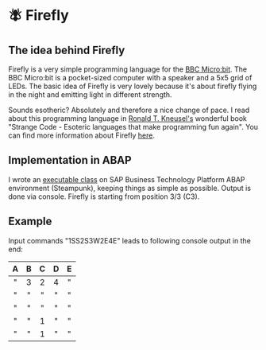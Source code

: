 # :fly: Firefly

## The idea behind Firefly

Firefly is a very simple programming language for the [BBC Micro:bit](https://microbit.org/). The BBC Micro:bit is a pocket-sized computer with a speaker and a 5x5 grid of LEDs. The basic idea of Firefly is very lovely because it's about firefly flying in the night and emitting light in different strength. 

Sounds esotheric? Absolutely and therefore a nice change of pace. I read about this programming language in [Ronald T. Kneusel's](https://www.rkneusel.com/) wonderful book "Strange Code - Esoteric languages that make programming fun again".  You can find more information about Firefly [here](https://esolangs.org/wiki/Firefly).

## Implementation in ABAP

I wrote an [executable class](./src/zcl_mke_firefly.clas.abap) on SAP Business Technology Platform ABAP environment (Steampunk), keeping things as simple as possible. Output is done via console. Firefly is starting from position 3/3 (C3).

## Example

Input commands "1SS2S3W2E4E" leads to following console output in the end:

| A | B | C | D | E |
|:-:|:-:|:-:|:-:|:-:|
| " | 3 | 2 | 4 | " |
| " | " | " | " | " |
| " | " | " | " | " |
| " | " | 1 | " | " |
| " | " | 1 | " | " |

